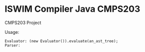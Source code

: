 # ISWIM Compiler Java CMPS203
CMPS203 Project

Usage: 

    Evaluator: (new Evaluator()).evaluate(an_ast_tree);
    Parser:     
